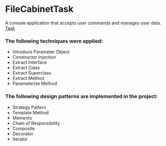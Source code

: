 # FileCabinetTask

A console application that accepts user commands and manages user data.
[Task](https://github.com/epam-dotnet-lab/file-cabinet-task)

### The following techniques were applied:
- Introduce Parameter Object
- Constructor Injection
- Extract Interface
- Extract Class
- Extract Superclass
- Extract Method
- Parameterize Method

### The following design patterns are implemented in the project:
- Strategy Pattern
- Template Method
- Memento
- Chain of Responsibility
- Composite
- Decorator
- Iterator
